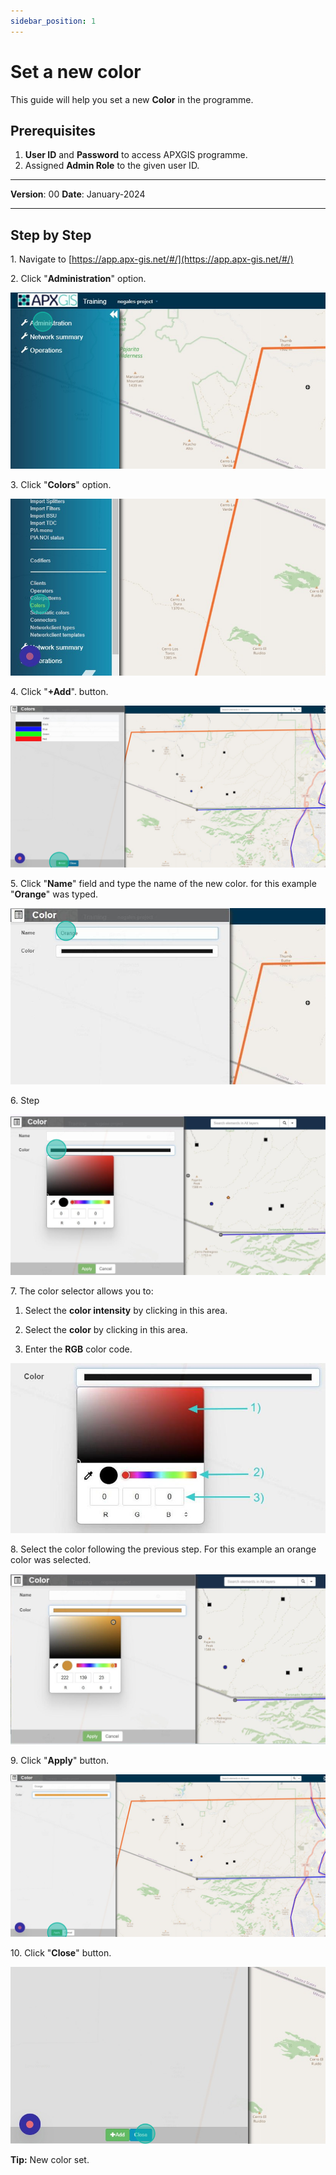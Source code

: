 ```yaml
---
sidebar_position: 1
---
```


# Set a new color

This guide will help you set a new **Color** in the programme.

## **Prerequisites**
1.	**User ID** and **Password** to access APXGIS programme.
2.	Assigned **Admin Role** to the given user ID.


------------

**Version**: 00
**Date**: January-2024

------------
## **Step by Step**

1\. Navigate to [https://app.apx-gis.net/#/](https://app.apx-gis.net/#/)


2\. Click "**Administration**" option.

![](static/img/downloads/01-create-color_1.jpeg)


3\. Click "**Colors**" option.

![](static/img/downloads/01-create-color_2.jpeg)


4\. Click "**+Add**". button.

![](static/img/downloads/01-create-color_3.jpeg)


5\. Click "**Name**" field and type the name of the new color. for this example "**Orange**" was typed.

![](static/img/downloads/01-create-color_4.jpeg)


6\. Step

![](static/img/downloads/01-create-color_5.jpeg)


7\. The color selector allows you to:

1. Select the **color intensity** by clicking in this area.

2. Select the **color** by clicking in this area.

3. Enter the **RGB** color code.

![](static/img/downloads/01-create-color_6.jpeg)


8\. Select the color following the previous step. For this example an orange color was selected.

![](static/img/downloads/01-create-color_7.jpeg)


9\. Click "**Apply**" button.

![](static/img/downloads/01-create-color_8.jpeg)


10\. Click "**Close**" button.

![](static/img/downloads/01-create-color_9.jpeg)


**Tip:** New color set.

